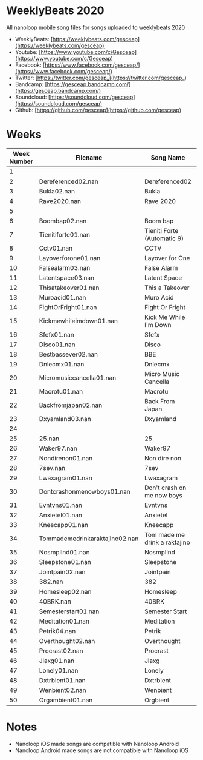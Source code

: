 # WeeklyBeats 2020

All nanoloop mobile song files for songs uploaded to weeklybeats 2020

* WeeklyBeats: [https://weeklybeats.com/gesceap](https://weeklybeats.com/gesceap)
* Youtube: [https://www.youtube.com/c/Gesceap](https://www.youtube.com/c/Gesceap)
* Facebook: [https://www.facebook.com/gesceap/](https://www.facebook.com/gesceap/)
* Twitter: [https://twitter.com/gesceap_](https://twitter.com/gesceap_)
* Bandcamp: [https://gesceap.bandcamp.com/](https://gesceap.bandcamp.com/)
* Soundcloud: [https://soundcloud.com/gesceap](https://soundcloud.com/gesceap)
* Github: [https://github.com/gesceap](https://github.com/gesceap)

# Weeks

| Week Number | Filename | Song Name | OS |
|-|-|-|-|
| 1 | | | | |
| 2 | Dereferenced02.nan | Dereferenced02 | iOS |
| 3 | Bukla02.nan | Bukla | iOS |
| 4 | Rave2020.nan | Rave 2020 | iOS |
| 5 | | | | |
| 6 | Boombap02.nan | Boom bap | iOS |
| 7 | Tienitiforte01.nan | Tieniti Forte (Automatic 9) | iOS |
| 8 | Cctv01.nan | CCTV | iOS |
| 9 | Layoverforone01.nan | Layover for One | iOS |
| 10 | Falsealarm03.nan | False Alarm | iOS |
| 11 | Latentspace03.nan | Latent Space | iOS |
| 12 | Thisatakeover01.nan | This a Takeover | iOS |
| 13 | Muroacid01.nan | Muro Acid | iOS |
| 14 | FightOrFright01.nan | Fight Or Fright | iOS |
| 15 | Kickmewhileimdown01.nan | Kick Me While I'm Down | iOS |
| 16 | Sfefx01.nan | Sfefx | iOS |
| 17 | Disco01.nan | Disco | iOS |
| 18 | Bestbassever02.nan | BBE | iOS |
| 19 | Dnlecmx01.nan | Dnlecmx | iOS |
| 20 | Micromusiccancella01.nan | Micro Music Cancella | iOS |
| 21 | Macrotu01.nan | Macrotu | iOS |
| 22 | Backfromjapan02.nan | Back From Japan | iOS |
| 23 | Dxyamland03.nan | Dxyamland | iOS |
| 24 | | | |
| 25 | 25.nan | 25 | iOS |
| 26 | Waker97.nan | Waker97 | iOS |
| 27 | Nondirenon01.nan | Non dire non | iOS |
| 28 | 7sev.nan | 7sev | iOS |
| 29 | Lwaxagram01.nan | Lwaxagram | iOS |
| 30 | Dontcrashonmenowboys01.nan | Don't crash on me now boys | iOS |
| 31 | Evntvns01.nan | Evntvns | iOS |
| 32 | Anxietel01.nan | Anxietel | iOS |
| 33 | Kneecapp01.nan | Kneecapp | iOS |
| 34 | Tommademedrinkaraktajino02.nan | Tom made me drink a raktajino | iOS |
| 35 | Nosmpllnd01.nan | Nosmpllnd | iOS |
| 36 | Sleepstone01.nan | Sleepstone | iOS |
| 37 | Jointpain02.nan | Jointpain | iOS |
| 38 | 382.nan | 382 | iOS |
| 39 | Homesleep02.nan | Homesleep | iOS |
| 40 | 40BRK.nan | 40BRK | iOS |
| 41 | Semesterstart01.nan | Semester Start | iOS |
| 42 | Meditation01.nan | Meditation | iOS |
| 43 | Petrik04.nan | Petrik | iOS |
| 44 | Overthought02.nan | Overthought | iOS |
| 45 | Procrast02.nan | Procrast | iOS |
| 46 | Jlaxg01.nan | Jlaxg | iOS |
| 47 | Lonely01.nan | Lonely | iOS |
| 48 | Dxtrbient01.nan | Dxtrbient | Android |
| 49 | Wenbient02.nan | Wenbient | Android |
| 50 | Orgambient01.nan | Orgbient | Android |

# Notes

* Nanoloop iOS made songs are compatible with Nanoloop Android
* Nanoloop Android made songs are not compatible with Nanoloop iOS